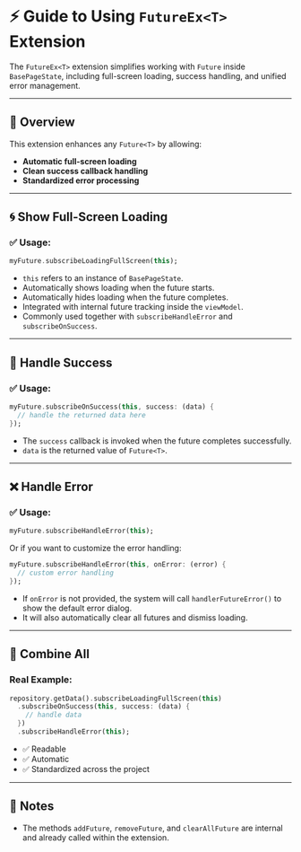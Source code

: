 # ⚡️ Guide to Using `FutureEx<T>` Extension  

The `FutureEx<T>` extension simplifies working with `Future` inside `BasePageState`, including full-screen loading, success handling, and unified error management.  

---

## 🔄 Overview  

This extension enhances any `Future<T>` by allowing:  

- **Automatic full-screen loading**  
- **Clean success callback handling**  
- **Standardized error processing**  

---

## 🌀 Show Full-Screen Loading  

### ✅ Usage:  
```dart  
myFuture.subscribeLoadingFullScreen(this);  
```  
- `this` refers to an instance of `BasePageState`.  
- Automatically shows loading when the future starts.  
- Automatically hides loading when the future completes.  
- Integrated with internal future tracking inside the `viewModel`.  
- Commonly used together with `subscribeHandleError` and `subscribeOnSuccess`.  

---

## 🎯 Handle Success  

### ✅ Usage:  
```dart  
myFuture.subscribeOnSuccess(this, success: (data) {  
  // handle the returned data here  
});  
```  
- The `success` callback is invoked when the future completes successfully.  
- `data` is the returned value of `Future<T>`.  

---

## ❌ Handle Error  

### ✅ Usage:  
```dart  
myFuture.subscribeHandleError(this);  
```  
Or if you want to customize the error handling:  
```dart  
myFuture.subscribeHandleError(this, onError: (error) {  
  // custom error handling  
});  
```  
- If `onError` is not provided, the system will call `handlerFutureError()` to show the default error dialog.  
- It will also automatically clear all futures and dismiss loading.  

---

## 🧩 Combine All  

### Real Example:  
```dart  
repository.getData().subscribeLoadingFullScreen(this)  
  .subscribeOnSuccess(this, success: (data) {  
    // handle data  
  })  
  .subscribeHandleError(this);  
```  
- ✅ Readable  
- ✅ Automatic  
- ✅ Standardized across the project  

---

## 📌 Notes  

- The methods `addFuture`, `removeFuture`, and `clearAllFuture` are internal and already called within the extension.  
